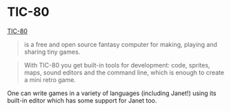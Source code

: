 # TIC-80

[TIC-80](https://github.com/nesbox/TIC-80/)

> is a free and open source fantasy computer for making,
> playing and sharing tiny games.

> With TIC-80 you get built-in tools for development: code, sprites,
> maps, sound editors and the command line, which is enough to create
> a mini retro game.

One can write games in a variety of languages (including Janet!) using
its built-in editor which has some support for Janet too.
